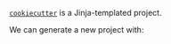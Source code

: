 [`cookiecutter`](./cookiecutter) is a Jinja-templated project.

We can generate a new project with:
```shell
```
